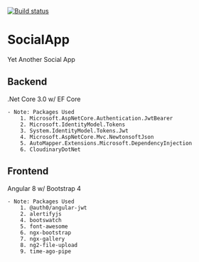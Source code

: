 [![Build status](https://dev.azure.com/cyriltech/Portfolio%20Projects/_apis/build/status/SocialApp)](https://dev.azure.com/cyriltech/Portfolio%20Projects/_build/latest?definitionId=3)

# SocialApp
Yet Another Social App
## Backend
.Net Core 3.0 w/ EF Core

    - Note: Packages Used
        1. Microsoft.AspNetCore.Authentication.JwtBearer
        2. Microsoft.IdentityModel.Tokens
        3. System.IdentityModel.Tokens.Jwt
        4. Microsoft.AspNetCore.Mvc.NewtonsoftJson
        5. AutoMapper.Extensions.Microsoft.DependencyInjection
        6. CloudinaryDotNet

## Frontend
Angular 8 w/ Bootstrap 4

    - Note: Packages Used
        1. @auth0/angular-jwt
        2. alertifyjs
        4. bootswatch
        5. font-awesome
        6. ngx-bootstrap
        7. ngx-gallery
        8. ng2-file-upload
        9. time-ago-pipe